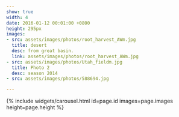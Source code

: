 ```yaml
---
show: true
width: 4
date: 2016-01-12 00:01:00 +0800
height: 295px
images:
- src: assets/images/photos/root_harvest_AWm.jpg
  title: desert
  desc: from great basin.
  link: assets/images/photos/root_harvest_AWm.jpg
- src: assets/images/photos/Utah_fieldm.jpg
  title: Photo 2
  desc: season 2014
- src: assets/images/photos/588694.jpg

---
```


{% include widgets/carousel.html id=page.id images=page.images height=page.height %}
